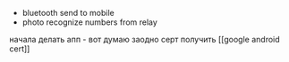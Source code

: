 - bluetooth send to mobile
- photo recognize numbers from relay

 начала делать апп - вот думаю заодно серт получить  [[google android cert]]